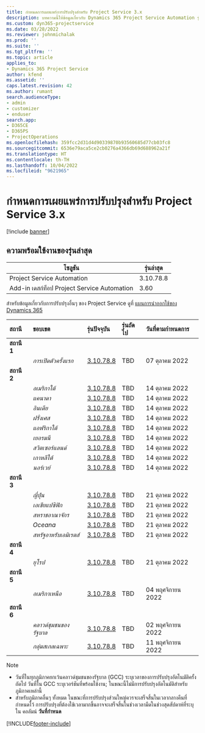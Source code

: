```yaml
---
title: กำหนดการเผยแพร่การปรับปรุงสำหรับ Project Service 3.x
description: บทความนี้ให้ข้อมูลเกี่ยวกับ Dynamics 365 Project Service Automation รุ่นที่มีอยู่และรุ่นที่กำลังจะเผยแพร่
ms.custom: dyn365-projectservice
ms.date: 03/28/2022
ms.reviewer: johnmichalak
ms.prod: ''
ms.suite: ''
ms.tgt_pltfrm: ''
ms.topic: article
applies_to:
- Dynamics 365 Project Service
author: kfend
ms.assetid: ''
caps.latest.revision: 42
ms.author: rumant
search.audienceType:
- admin
- customizer
- enduser
search.app:
- D365CE
- D365PS
- ProjectOperations
ms.openlocfilehash: 359fcc2d31d4d90339870b93560685d77cb03fc8
ms.sourcegitcommit: 6536e79aca5ce2cb0276a4366db69d688962a21f
ms.translationtype: HT
ms.contentlocale: th-TH
ms.lasthandoff: 10/04/2022
ms.locfileid: "9621965"
---
```

# <a name="update-release-schedule-for-project-service-3x"></a>กำหนดการเผยแพร่การปรับปรุงสำหรับ Project Service 3.x

[!include [banner](../includes/psa-now-project-operations.md)]

## <a name="latest-version-availability"></a>ความพร้อมใช้งานของรุ่นล่าสุด

| โซลูชัน  | รุ่นล่าสุด |
|-------|----|
| Project Service Automation    | 3.10.78.8 |
| Add-in เดสก์ท็อป Project Service Automation                | 3.60          |

สำหรับข้อมูลเกี่ยวกับการปรับปรุงอื่นๆ ของ Project Service ดูที่ [แผนการนำออกใช้ของ Dynamics 365](/dynamics365/release-plans/) 

| สถานี  | ขอบเขต | รุ่นปัจจุบัน | รุ่นถัดไป |  วันที่ตามกำหนดการ
| :---   | :---   | :---   | :---   |:---   |         
|<strong>สถานี 1</strong> | |  |  | |
| | <i>การเปิดตัวครั้งแรก</i> | [3.10.78.8](whats-new-ur-47.md)| TBD | 07 ตุลาคม 2022
|<strong>สถานี 2</strong> | |  |  | |
| | <i>อเมริกาใต้</i> | [3.10.78.8](whats-new-ur-47.md) | TBD | 14 ตุลาคม 2022
| | <i>แคนาดา</i> | [3.10.78.8](whats-new-ur-47.md) | TBD | 14 ตุลาคม 2022
| | <i>อินเดีย</i> | [3.10.78.8](whats-new-ur-47.md) | TBD | 14 ตุลาคม 2022
| | <i>ฝรั่งเศส</i> | [3.10.78.8](whats-new-ur-47.md) | TBD | 14 ตุลาคม 2022
| | <i>แอฟริกาใต้</i> | [3.10.78.8](whats-new-ur-47.md) | TBD | 14 ตุลาคม 2022
| | <i>เยอรมนี</i> | [3.10.78.8](whats-new-ur-47.md) | TBD | 14 ตุลาคม 2022
| | <i>สวิตเซอร์แลนด์</i> | [3.10.78.8](whats-new-ur-47.md) | TBD | 14 ตุลาคม 2022
| | <i>เกาหลีใต้</i> | [3.10.78.8](whats-new-ur-47.md) | TBD | 14 ตุลาคม 2022
| | <i>นอร์เวย์</i> | [3.10.78.8](whats-new-ur-47.md) | TBD | 14 ตุลาคม 2022
|<strong>สถานี 3</strong> | |  |  | |
| | <i>ญี่ปุ่น</i> | [3.10.78.8](whats-new-ur-47.md) | TBD | 21 ตุลาคม 2022
| | <i>เอเชียแปซิฟิก</i> | [3.10.78.8](whats-new-ur-47.md) | TBD | 21 ตุลาคม 2022
| | <i>สหราชอาณาจักร</i> | [3.10.78.8](whats-new-ur-47.md) | TBD | 21 ตุลาคม 2022
| | <i>Oceana</i> | [3.10.78.8](whats-new-ur-47.md) | TBD | 21 ตุลาคม 2022
| | <i>สหรัฐอาหรับเอมิเรตส์</i> | [3.10.78.8](whats-new-ur-47.md) | TBD | 21 ตุลาคม 2022
|<strong>สถานี 4</strong> | |  |  | |
| | <i>ยุโรป</i> | [3.10.78.8](whats-new-ur-47.md) | TBD | 21 ตุลาคม 2022
|<strong>สถานี 5</strong> | |  |  | |
| | <i>อเมริกาเหนือ</i> | [3.10.78.8](whats-new-ur-47.md) | TBD | 04 พฤศจิกายน 2022
|<strong>สถานี 6</strong> | |  |  | |
| | <i>คลาวด์ชุมชนของรัฐบาล</i> | [3.10.78.8](whats-new-ur-47.md) | TBD | 02 พฤศจิกายน 2022
| | <i>กลุ่มสเกลเฉพาะ</i> | [3.10.78.8](whats-new-ur-47.md) | TBD | 11 พฤศจิกายน 2022




>[!Note]
> - วันที่ในทุกภูมิภาคยกเว้นคลาวด์ชุมชนของรัฐบาล (GCC) ระบุเวลาของการปรับปรุงอัตโนมัติครั้งถัดไป วันที่ใน GCC ระบุเวอร์ชันที่พร้อมใช้งาน; ในขณะนี้ไม่มีการปรับปรุงอัตโนมัติสำหรับภูมิภาคเหล่านี้
> - สำหรับภูมิภาคอื่นๆ ทั้งหมด ในขณะที่การปรับปรุงส่วนใหญ่ควรจะเสร็จสิ้นในเวลากลางคืนที่กำหนดไว้ การปรับปรุงที่ต้องใช้เวลามากขึ้นอาจจะเสร็จสิ้นในช่วงเวลามืดในช่วงสุดสัปดาห์ที่ระบุใน คอลัมน์ **วันที่กำหนด**


[!INCLUDE[footer-include](../includes/footer-banner.md)]
